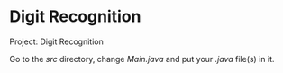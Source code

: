 # Digit Recognition

Project: Digit Recognition

Go to the *src* directory, change *Main.java* and put your *.java* file(s) in it.

